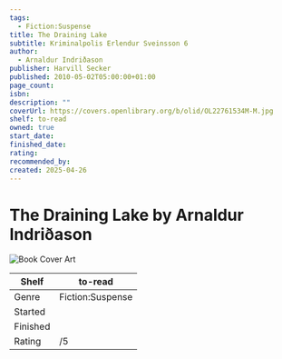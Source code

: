 ```yaml
---
tags:
  - Fiction:Suspense
title: The Draining Lake
subtitle: Kriminalpolis Erlendur Sveinsson 6
author:
  - Arnaldur Indriðason
publisher: Harvill Secker
published: 2010-05-02T05:00:00+01:00
page_count: 
isbn: 
description: ""
coverUrl: https://covers.openlibrary.org/b/olid/OL22761534M-M.jpg
shelf: to-read
owned: true
start_date: 
finished_date: 
rating: 
recommended_by: 
created: 2025-04-26
---
```


# The Draining Lake by Arnaldur Indriðason

![Book Cover Art](https://covers.openlibrary.org/b/olid/OL22761534M-M.jpg)

| Shelf | to-read |
| --- | --- |
| Genre | Fiction:Suspense |
| Started |  |
| Finished |  |
| Rating | /5 |

